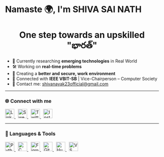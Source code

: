 # Namaste 🌍, I'm SHIVA SAI NATH

<h1 align="center"><strong>One step towards an upskilled "భారత్"</strong></h1>

- 🔭 Currently researching **emerging technologies** in Real World  
- 🛠️ Working on **real-time problems**  
- 🌱 Creating a **better and secure, work environment**  
- 🤝 Connected with **IEEE VBIT-SB** | Vice-Chairperson – Computer Society  
- 📩 Contact me: [shivanayak23official@gmail.com](mailto:shivanayak23official@gmail.com)

---

### 🌐 Connect with me

<p align="left">
  <a href="https://www.linkedin.com/in/shivanayakofficial" target="_blank">
    <img src="https://cdn.jsdelivr.net/gh/devicons/devicon/icons/linkedin/linkedin-original.svg" alt="LinkedIn" width="30" />
  </a>&nbsp;
  <a href="https://code.swecha.org/ShivaNayakkk" target="_blank">
    <img src="https://cdn-icons-png.flaticon.com/512/5968/5968853.png" alt="Swecha / GitLab" width="30" />
  </a>&nbsp;
  <a href="https://twitter.com/MrShivaNayak" target="_blank">
    <img src="https://cdn.jsdelivr.net/gh/devicons/devicon/icons/twitter/twitter-original.svg" alt="Twitter" width="30" />
  </a>&nbsp;
  <a href="https://www.instagram.com/shiva_nayakkk" target="_blank">
    <img src="https://cdn-icons-png.flaticon.com/512/2111/2111463.png" alt="Instagram" width="30" />
  </a>
</p>


---

### 🧰 Languages & Tools

<p align="left">

  <a href="https://www.python.org/" target="_blank">
    <img src="https://cdn.jsdelivr.net/gh/devicons/devicon/icons/python/python-original.svg" width="30" alt="Python"/>
  </a>&nbsp;

  <a href="https://en.cppreference.com/w/c" target="_blank">
    <img src="https://cdn.jsdelivr.net/gh/devicons/devicon/icons/c/c-original.svg" width="30" alt="C"/>
  </a>&nbsp;

  <a href="https://www.figma.com/" target="_blank">
    <img src="https://cdn.jsdelivr.net/gh/devicons/devicon/icons/figma/figma-original.svg" width="30" alt="Figma"/>
  </a>&nbsp;

  <a href="https://git-scm.com/" target="_blank">
    <img src="https://cdn.jsdelivr.net/gh/devicons/devicon/icons/git/git-original.svg" width="30" alt="Git"/>
  </a>&nbsp;

  <a href="https://huggingface.co/" target="_blank">
    <img src="https://huggingface.co/front/assets/huggingface_logo-noborder.svg" width="30" alt="Hugging Face"/>
  </a>&nbsp;

  <a href="https://code.visualstudio.com/" target="_blank">
    <img src="https://cdn.jsdelivr.net/gh/devicons/devicon/icons/vscode/vscode-original.svg" width="30" alt="VS Code"/>
  </a>

</p>
